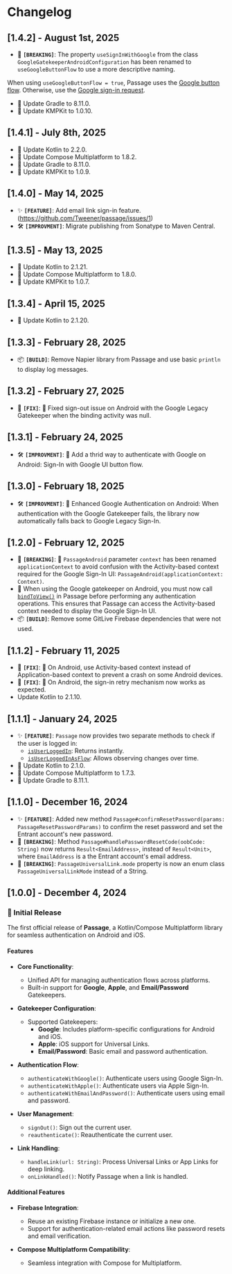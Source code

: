 
# Changelog

## [1.4.2] - August 1st, 2025
- 🚨 **`[BREAKING]`**: The property `useSignInWithGoogle` from the class `GoogleGatekeeperAndroidConfiguration` has been renamed to `useGoogleButtonFlow` to use a more descriptive naming.

When using `useGoogleButtonFlow = true`, Passage uses the [Google button flow](https://developer.android.com/identity/sign-in/credential-manager-siwg#trigger-siwg). Otherwise, use the [Google sign-in request](https://developer.android.com/identity/sign-in/credential-manager-siwg#instantiate-google).
- 🔄 Update Gradle to 8.11.0.
- 🔄 Update KMPKit to 1.0.10.
 
## [1.4.1] - July 8th, 2025
- 🔄 Update Kotlin to 2.2.0.
- 🔄 Update Compose Multiplatform to 1.8.2.
- 🔄 Update Gradle to 8.11.0.
- 🔄 Update KMPKit to 1.0.9.
 
## [1.4.0] - May 14, 2025
- ✨ **`[FEATURE]`**: Add email link sign-in feature. (https://github.com/Tweener/passage/issues/1)
- 🛠 **`[IMPROVMENT]`**: Migrate publishing from Sonatype to Maven Central.

## [1.3.5] - May 13, 2025
- 🔄 Update Kotlin to 2.1.21.
- 🔄 Update Compose Multiplatform to 1.8.0.
- 🔄 Update KMPKit to 1.0.7.

## [1.3.4] - April 15, 2025
- 🔄 Update Kotlin to 2.1.20.

## [1.3.3] - February 28, 2025
- 📦 **`[BUILD]`**: Remove Napier library from Passage and use basic `println` to display log messages.

## [1.3.2] - February 27, 2025
- 🐛 **`[FIX]`**: 🤖 Fixed sign-out issue on Android with the Google Legacy Gatekeeper when the binding activity was null.

## [1.3.1] - February 24, 2025
- 🛠 **`[IMPROVMENT]`**: 🤖 Add a thrid way to authenticate with Google on Android: Sign-In with Google UI button flow.

## [1.3.0] - February 18, 2025
- 🛠 **`[IMPROVMENT]`**: 🤖 Enhanced Google Authentication on Android: When authentication with the Google Gatekeeper fails, the library now automatically falls back to Google Legacy Sign-In.

## [1.2.0] - February 12, 2025
- 🚨 **`[BREAKING]`**: 🤖 `PassageAndroid` parameter `context` has been renamed `applicationContext` to avoid confusion with the Activity-based context required for the Google Sign-In UI: `PassageAndroid(applicationContext: Context)`.
- 🤖 When using the Google gatekeeper on Android, you must now call [`bindToView()`](https://github.com/Tweener/passage/blob/main/passage/src/commonMain/kotlin/com/tweener/passage/Passage.kt#L107) in Passage before performing any authentication operations. This ensures that Passage can access the Activity-based context needed to display the Google Sign-In UI.
- 📦 **`[BUILD]`**: Remove some GitLive Firebase dependencies that were not used.

## [1.1.2] - February 11, 2025
- 🐛 **`[FIX]`**: 🤖 On Android, use Activity-based context instead of Application-based context to prevent a crash on some Android devices.
- 🐛 **`[FIX]`**: 🤖 On Android, the sign-in retry mechanism now works as expected.
- Update Kotlin to 2.1.10.

## [1.1.1] - January 24, 2025
- ✨ **`[FEATURE]`**: `Passage` now provides two separate methods to check if the user is logged in:
  - [`isUserLoggedIn`](https://github.com/Tweener/passage/blob/main/passage/src/commonMain/kotlin/com/tweener/passage/Passage.kt#L128): Returns instantly.
  - [`isUserLoggedInAsFlow`](https://github.com/Tweener/passage/blob/main/passage/src/commonMain/kotlin/com/tweener/passage/Passage.kt#L136): Allows observing changes over time.
- 🔄 Update Kotlin to 2.1.0.
- 🔄 Update Compose Multiplatform to 1.7.3.
- 🔄 Update Gradle to 8.11.1.

## [1.1.0] - December 16, 2024
- ✨ **`[FEATURE]`**: Added new method `Passage#confirmResetPassword(params: PassageResetPasswordParams)` to confirm the reset password and set the Entrant account's new password.
- 🚨 **`[BREAKING]`**: Method `Passage#handlePasswordResetCode(oobCode: String)` now returns `Result<EmailAddress>`, instead of `Result<Unit>`, where `EmailAddress` is a the Entrant account's email address.
- 🚨 **`[BREAKING]`**: `PassageUniversalLink.mode` property is now an enum class `PassageUniversalLinkMode` instead of a String.

## [1.0.0] - December 4, 2024

### 🚀 Initial Release

The first official release of **Passage**, a Kotlin/Compose Multiplatform library for seamless authentication on Android and iOS.

#### Features
- **Core Functionality**:
  - Unified API for managing authentication flows across platforms.
  - Built-in support for **Google**, **Apple**, and **Email/Password** Gatekeepers.

- **Gatekeeper Configuration**:
  - Supported Gatekeepers:
    - **Google**: Includes platform-specific configurations for Android and iOS.
    - **Apple**: iOS support for Universal Links.
    - **Email/Password**: Basic email and password authentication.

- **Authentication Flow**:
  - `authenticateWithGoogle()`: Authenticate users using Google Sign-In.
  - `authenticateWithApple()`: Authenticate users via Apple Sign-In.
  - `authenticateWithEmailAndPassword()`: Authenticate users using email and password.

- **User Management**:
  - `signOut()`: Sign out the current user.
  - `reauthenticate()`: Reauthenticate the current user.

- **Link Handling**:
  - `handleLink(url: String)`: Process Universal Links or App Links for deep linking.
  - `onLinkHandled()`: Notify Passage when a link is handled.

#### Additional Features
- **Firebase Integration**:
  - Reuse an existing Firebase instance or initialize a new one.
  - Support for authentication-related email actions like password resets and email verification.

- **Compose Multiplatform Compatibility**:
  - Seamless integration with Compose for Multiplatform.
